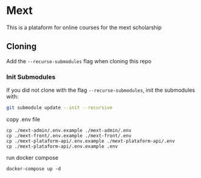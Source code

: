 # Mext

This is a plataform for online courses for the mext scholarship

## Cloning

Add the `--recurse-submodules` flag when cloning this repo

### Init Submodules

If you did not clone with the flag `--recurse-submodules`, init the submodules with:

```sh
git submodule update --init --recursive
```

copy .env file

```
cp ./mext-admin/.env.example ./mext-admin/.env
cp ./mext-front/.env.example ./mext-front/.env
cp ./mext-plataform-api/.env.example ./mext-plataform-api/.env
cp ./mext-plataform-api/.env.example .env
```

run docker compose

```
docker-compose up -d
```
